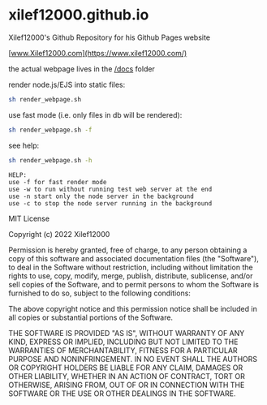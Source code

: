 # xilef12000.github.io
Xilef12000's Github Repository for his Github Pages website

[www.Xilef12000.com](https://www.xilef12000.com/)

the actual webpage lives in the [/docs](https://github.com/Xilef12000/xilef12000.github.io/tree/main/docs) folder

render node.js/EJS into static files:
```bash
sh render_webpage.sh
```
use fast mode (i.e. only files in db will be rendered):
```bash
sh render_webpage.sh -f
```
see help:
```bash
sh render_webpage.sh -h
```
```
HELP:  
use -f for fast render mode  
use -w to run without running test web server at the end  
use -n start only the node server in the background  
use -c to stop the node server running in the background  
```

MIT License

Copyright (c) 2022 Xilef12000

Permission is hereby granted, free of charge, to any person obtaining a copy
of this software and associated documentation files (the "Software"), to deal
in the Software without restriction, including without limitation the rights
to use, copy, modify, merge, publish, distribute, sublicense, and/or sell
copies of the Software, and to permit persons to whom the Software is
furnished to do so, subject to the following conditions:

The above copyright notice and this permission notice shall be included in all
copies or substantial portions of the Software.

THE SOFTWARE IS PROVIDED "AS IS", WITHOUT WARRANTY OF ANY KIND, EXPRESS OR
IMPLIED, INCLUDING BUT NOT LIMITED TO THE WARRANTIES OF MERCHANTABILITY,
FITNESS FOR A PARTICULAR PURPOSE AND NONINFRINGEMENT. IN NO EVENT SHALL THE
AUTHORS OR COPYRIGHT HOLDERS BE LIABLE FOR ANY CLAIM, DAMAGES OR OTHER
LIABILITY, WHETHER IN AN ACTION OF CONTRACT, TORT OR OTHERWISE, ARISING FROM,
OUT OF OR IN CONNECTION WITH THE SOFTWARE OR THE USE OR OTHER DEALINGS IN THE
SOFTWARE.

